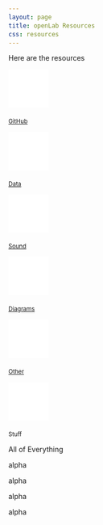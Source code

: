 ```yaml
---
layout: page
title: openLab Resources
css: resources
---
```


Here are the resources

<div class="row the-resources">
 	<div class="col-md-1 col-md-offset-3 index-links">
 		<a href="#"><img src="/assets/img/olab-mark.gif" width="80px"></a>
 		<p><small><a href="#">GitHub</a></small></p>
 	</div>
 	<div class="col-md-1 index-links">
 		<a href="#"><img src="/assets/img/olab-mark.gif" width="80px"></a>
 		<p><small><a href="#">Data</a></small></p>
 	</div>
 	<div class="col-md-1 index-links">
 		<a href="#"><img src="/assets/img/olab-mark.gif" width="80px"></a>
 		<p><small><a href="#">Sound</a></small></p>
 	</div>
 	<div class="col-md-1 index-links">
 		<a href="#"><img src="/assets/img/olab-mark.gif" width="80px"></a>
 		<p><small><a href="#">Diagrams</a></small></p>
 	</div>
 	<div class="col-md-1 index-links">
 		<a href="#"><img src="/assets/img/olab-mark.gif" width="80px"></a>
 		<p><small><a href="#">Other</a></small></p>
 	</div>
 	<div class="col-md-1 index-links">
 		<a href="#"><img src="/assets/img/olab-mark.gif" width="80px"></a>
 		<p><small>Stuff</small></p>
 	</div>
</div>

<div class="row col-md-4 col-md-offset-8">
	<p class="lead">
		All of Everything
	</p>
</div>

<div class="row everything">
	<div class="col-md-2 col-md-offset-8">
		<p>alpha</p>
		<p>alpha</p>
	</div>
	<div class="col-md-2">
		<p>alpha</p>
		<p>alpha</p>
	</div>
</div>



